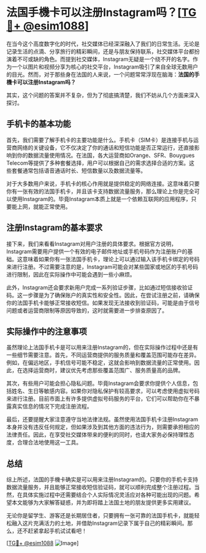 # 法国手機卡可以注册Instagram吗？[[TG💪+ @esim1088](https://t.me/s/esim1088)]

在当今这个高度数字化的时代，社交媒体已经深深融入了我们的日常生活。无论是记录生活的点滴、分享旅行的精彩瞬间，还是与朋友保持联系，社交媒体平台都扮演着不可或缺的角色。而提到社交媒体，Instagram无疑是一个绕不开的名字。作为一个以图片和视频分享为核心的社交平台，Instagram吸引了来自全球无数用户的目光。然而，对于那些身在法国的人来说，一个问题常常浮现在脑海：**法国的手機卡可以注册Instagram吗？**

其实，这个问题的答案并不复杂，但为了彻底搞清楚，我们不妨从几个方面来深入探讨。

## 手机卡的基本功能

首先，我们需要了解手机卡的主要功能是什么。手机卡（SIM卡）是连接手机与运营商网络的关键设备，它不仅决定了你的通话和短信功能是否正常运行，还直接影响到你的数据流量使用情况。在法国，各大运营商如Orange、SFR、Bouygues Telecom等提供了多种套餐选择，用户可以根据自己的需求选择合适的方案。这些套餐通常包括语音通话时长、短信数量以及数据流量等。

对于大多数用户来说，手机卡的核心作用就是提供稳定的网络连接。这意味着只要你有一张有效的法国手机卡，并且该卡支持数据流量服务，那么理论上你是完全可以使用Instagram的。毕竟Instagram本质上就是一个依赖互联网的应用程序，只要能上网，就能正常使用。

## 注册Instagram的基本要求

接下来，我们来看看Instagram对用户注册的具体要求。根据官方说明，Instagram需要用户提供一个有效的电子邮件地址或手机号码作为注册账户的基础。这意味着如果你有一张法国手机卡，理论上可以通过输入该手机卡绑定的号码来进行注册。不过需要注意的是，Instagram可能会对某些国家或地区的手机号码进行限制，因此在实际操作中可能会遇到一些小麻烦。

此外，Instagram还会要求新用户完成一系列验证步骤，比如通过短信接收验证码。这一步骤是为了确保账户的真实性和安全性。因此，在尝试注册之前，请确保你的法国手机卡能够正常接收短信。如果发现无法接收到验证码，可能是由于信号问题或者运营商限制等原因导致的，这时就需要进一步排查原因了。

## 实际操作中的注意事项

虽然理论上法国手机卡是可以用来注册Instagram的，但在实际操作过程中还是有一些细节需要注意。首先，不同运营商提供的服务质量和覆盖范围可能存在差异。例如，在偏远地区，手机信号可能不稳定，这就会影响到数据流量的正常使用。因此，在选择运营商时，建议优先考虑那些覆盖范围广、服务质量高的品牌。

其次，有些用户可能会担心隐私问题。毕竟Instagram会要求你提供个人信息，包括姓名、生日等敏感内容。如果你对隐私保护有较高要求，可以考虑使用虚拟号码来进行注册。目前市面上有许多提供虚拟号码服务的平台，它们可以帮助你在不暴露真实信息的情况下完成注册流程。

最后，还要提醒大家注意遵守当地法律法规。虽然使用法国手机卡注册Instagram本身并没有违反任何规定，但如果涉及到其他方面的违法行为，则需要承担相应的法律责任。因此，在享受社交媒体带来的便利的同时，也请大家务必保持理性态度，合理合法地使用这一工具。

## 总结

综上所述，法国的手機卡确实是可以用来注册Instagram的。只要你的手机卡支持数据流量服务，并且能够正常接收短信验证码，就可以顺利完成整个注册过程。当然，在具体实施过程中还需要结合个人实际情况灵活应对各种可能出现的问题。希望本文能够为大家解答疑惑，并为即将踏上法国土地的朋友提供更多实用建议。

无论你是留学生、游客还是长期居住者，只要拥有一张可靠的法国手机卡，就能轻松融入这片充满活力的土地，并借助Instagram记录下属于自己的精彩瞬间。那么，还不赶紧拿起手机试试看吧！

[[TG💪+ @esim1088](https://t.me/s/esim1088) ![Image](https://i.postimg.cc/4NQfJmqS/Snipaste-2025-05-13-00-14-12.png)]